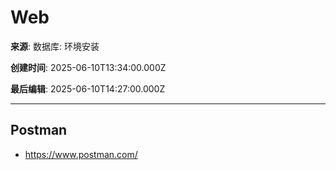 # Web

**来源**: 数据库: 环境安装

**创建时间**: 2025-06-10T13:34:00.000Z

**最后编辑**: 2025-06-10T14:27:00.000Z

---

## Postman

- https://www.postman.com/
